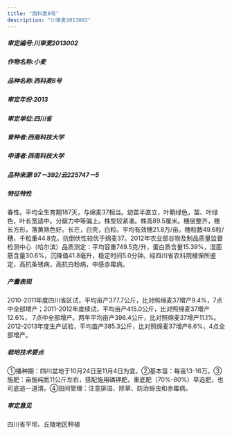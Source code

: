 ```yaml
---
title: "西科麦8号"
description: "川审麦2013002"
---
```

##### 审定编号:川审麦2013002

##### 作物名称:小麦

##### 品种名称:西科麦8号

##### 审定年份:2013

##### 审定单位:四川省

##### 育种者:西南科技大学

##### 申请者:西南科技大学

##### 品种来源:97－392/云225747－5

##### 特征特性
春性。平均全生育期187天，与绵麦37相当。幼苗半直立，叶鞘绿色，苗、叶绿色，叶长宽适中。分蘖力中等偏上。株型较紧凑。株高89.5厘米。穗层整齐，穗长方形，落黄熟色好。长芒，白壳，白粒。平均有效穗21.8万/亩。穗粒数49.6粒/穗，千粒重44.8克。抗倒伏性较优于绵麦37。2012年农业部谷物及制品质量监督检测中心（哈尔滨）品质测定：平均容重749.5克/升，蛋白质含量15.39%，湿面筋含量30.6%，沉降值41.8毫升，稳定时间5.0分钟。经四川省农科院植保所鉴定，高抗条锈病，高抗白粉病，中感赤霉病。

##### 产量表现
2010-2011年度四川省区试，平均亩产377.7公斤，比对照绵麦37增产9.4%，7点中全部增产；2011-2012年度续试，平均亩产415.0公斤，比对照绵麦37增产12.6%， 7点中全部增产。两年平均亩产396.4公斤，比对照绵麦37增产11.1%。2012-2013年度生产试验，平均亩产385.3公斤，比对照绵麦37增产8.6%，4点全部增产。

##### 栽培技术要点
①播种期：四川盆地于10月24日至11月4日为宜。②基本苗：每亩13-16万。③施肥：亩施纯氮11公斤左右，搭配施用磷钾肥，重底肥（70%-80%）早追肥，也可底追一道清。④田间管理：注意排湿、除草、防治蚜虫和赤霉病。

##### 审定意见
四川省平坝、丘陵地区种植
